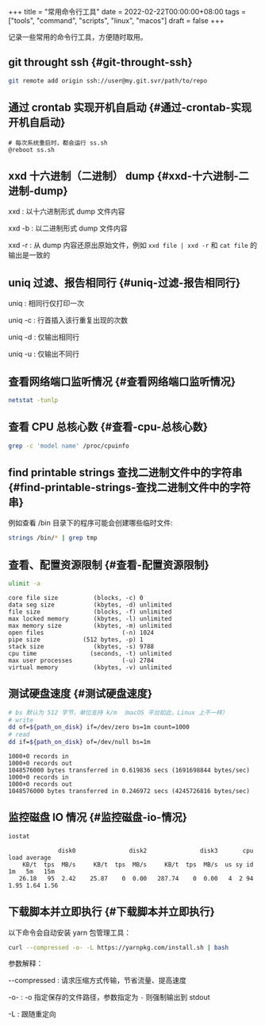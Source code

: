 +++
title = "常用命令行工具"
date = 2022-02-22T00:00:00+08:00
tags = ["tools", "command", "scripts", "linux", "macos"]
draft = false
+++

记录一些常用的命令行工具，方便随时取用。


## git throught ssh {#git-throught-ssh}

```sh
git remote add origin ssh://user@my.git.svr/path/to/repo
```


## 通过 crontab 实现开机自启动 {#通过-crontab-实现开机自启动}

```crontab
# 每次系统重启时，都会运行 ss.sh
@reboot ss.sh
```


## xxd 十六进制（二进制） dump {#xxd-十六进制-二进制-dump}

xxd
: 以十六进制形式 dump 文件内容

xxd -b
: 以二进制形式 dump 文件内容

xxd -r
: 从 dump 内容还原出原始文件，例如 `xxd file | xxd -r` 和
    `cat file` 的输出是一致的


## uniq 过滤、报告相同行 {#uniq-过滤-报告相同行}

uniq
: 相同行仅打印一次

uniq -c
: 行首插入该行重复出现的次数

uniq -d
: 仅输出相同行

uniq -u
: 仅输出不同行


## 查看网络端口监听情况 {#查看网络端口监听情况}

```sh
netstat -tunlp
```


## 查看 CPU 总核心数 {#查看-cpu-总核心数}

```sh
grep -c 'model name' /proc/cpuinfo
```


## find printable strings 查找二进制文件中的字符串 {#find-printable-strings-查找二进制文件中的字符串}

例如查看 /bin 目录下的程序可能会创建哪些临时文件:

```sh
strings /bin/* | grep tmp
```


## 查看、配置资源限制 {#查看-配置资源限制}

```sh
ulimit -a
```

```text
core file size          (blocks, -c) 0
data seg size           (kbytes, -d) unlimited
file size               (blocks, -f) unlimited
max locked memory       (kbytes, -l) unlimited
max memory size         (kbytes, -m) unlimited
open files                      (-n) 1024
pipe size            (512 bytes, -p) 1
stack size              (kbytes, -s) 9788
cpu time               (seconds, -t) unlimited
max user processes              (-u) 2784
virtual memory          (kbytes, -v) unlimited
```


## 测试硬盘速度 {#测试硬盘速度}

```sh
# bs 默认为 512 字节，单位支持 k/m （macOS 平台如此，Linux 上不一样）
# write
dd of=${path_on_disk} if=/dev/zero bs=1m count=1000
# read
dd if=${path_on_disk} of=/dev/null bs=1m
```

```text
1000+0 records in
1000+0 records out
1048576000 bytes transferred in 0.619836 secs (1691698844 bytes/sec)
1000+0 records in
1000+0 records out
1048576000 bytes transferred in 0.246972 secs (4245726816 bytes/sec)
```


## 监控磁盘 IO 情况 {#监控磁盘-io-情况}

```sh
iostat
```

```text
              disk0               disk2               disk3       cpu    load average
    KB/t  tps  MB/s     KB/t  tps  MB/s     KB/t  tps  MB/s  us sy id   1m   5m   15m
   26.18   95  2.42    25.87    0  0.00   287.74    0  0.00   4  2 94  1.95 1.64 1.56
```


## 下载脚本并立即执行 {#下载脚本并立即执行}

以下命令会自动安装 yarn 包管理工具：

```sh
curl --compressed -o- -L https://yarnpkg.com/install.sh | bash
```

参数解释：

--compressed
: 请求压缩方式传输，节省流量、提高速度

-o-
: -o 指定保存的文件路径，参数指定为 `-` 则强制输出到 stdout

-L
: 跟随重定向
